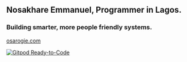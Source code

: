 ## Nosakhare Emmanuel, Programmer in Lagos.

### Building smarter, more people friendly systems.

[osarogie.com](https://osarogie.com)


[![Gitpod Ready-to-Code](https://img.shields.io/badge/Gitpod-Ready--to--Code-blue?logo=gitpod)](https://gitpod.io/#https://github.com/osarogie/portfolio) 